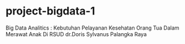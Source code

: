 # project-bigdata-1
Big Data Analitics : Kebutuhan Pelayanan Kesehatan Orang Tua Dalam Merawat Anak Di RSUD dr.Doris Sylvanus Palangka Raya
